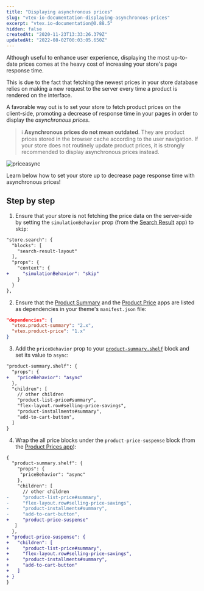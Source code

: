 ```yaml
---
title: "Displaying asynchronous prices"
slug: "vtex-io-documentation-displaying-asynchronous-prices"
excerpt: "vtex.io-documentation@0.88.5"
hidden: false
createdAt: "2020-11-23T13:33:26.379Z"
updatedAt: "2022-08-02T00:03:05.650Z"
---
```

Although useful to enhance user experience, displaying the most up-to-date prices comes at the heavy cost of increasing your store's page response time. 

This is due to the fact that fetching the newest prices in your store database relies on making a new request to the server every time a product is rendered on the interface. 

A favorable way out is to set your store to fetch product prices on the client-side, promoting a decrease of response time in your pages in order to display the *asynchronous prices*.

> ℹ️ **Asynchronous prices do not mean outdated**. They are product prices stored in the browser cache according to the user navigation. If your store does not routinely update product prices, it is strongly recommended to display asynchronous prices instead. 

![priceasync](https://user-images.githubusercontent.com/40380674/96735041-85265680-1391-11eb-80e9-2eb35607fd72.gif)

Learn below how to set your store up to decrease page response time with asynchronous prices!

## Step by step

1. Ensure that your store is not fetching the price data on the server-side by setting the `simulationBehavior` prop (from the [Search Result](https://developers.vtex.com/vtex-developer-docs/docs/vtex-search-result/) app) to `skip`:

```diff
"store.search": {
  "blocks": [
    "search-result-layout"
  ],
  "props": {
    "context": {
+     "simulationBehavior": "skip"
    }
  }
},
```

2. Ensure that the [Product Summary](https://developers.vtex.com/vtex-developer-docs/docs/vtex-product-summary/) and the [Product Price](https://developers.vtex.com/vtex-developer-docs/docs/vtex-product-price/) apps are listed as dependencies in your theme's `manifest.json` file:

```json
"dependencies": {
  "vtex.product-summary": "2.x",
  "vtex.product-price": "1.x"
}  
```

3. Add the `priceBehavior` prop to your [`product-summary.shelf`](https://developers.vtex.com/vtex-developer-docs/docs/vtex-product-summary/product-summary-shelf/) block and set its value to `async`:

```diff
"product-summary.shelf": {
  "props": {
+   "priceBehavior": "async"
  },
  "children": [
    // other children
    "product-list-price#summary",
    "flex-layout.row#selling-price-savings",
    "product-installments#summary",
    "add-to-cart-button",
  ]
}
```

4. Wrap the all price blocks under the `product-price-suspense` block (from the [Product Prices app](https://developers.vtex.com/vtex-developer-docs/docs/vtex-product-price/)):

```diff
{
  "product-summary.shelf": {
    "props": {
     "priceBehavior": "async"
    },
    "children": [
      // other children
-     "product-list-price#summary",
-     "flex-layout.row#selling-price-savings",
-     "product-installments#summary",
-     "add-to-cart-button",
+     "product-price-suspense"
   ]
  },
+ "product-price-suspense": {
+   "children": [
+     "product-list-price#summary",
+     "flex-layout.row#selling-price-savings",
+     "product-installments#summary",
+     "add-to-cart-button"
+   ]
+ }
}
```